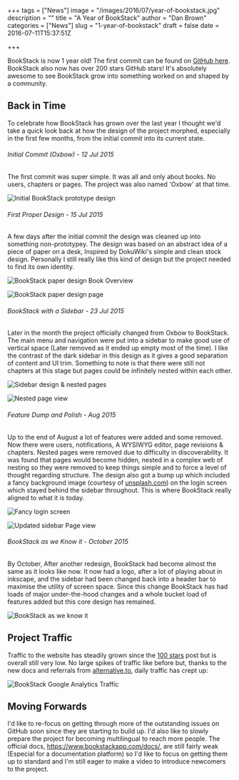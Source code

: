 +++
tags = ["News"]
image = "/images/2016/07/year-of-bookstack.jpg"
description = ""
title = "A Year of BookStack"
author = "Dan Brown"
categories = ["News"]
slug = "1-year-of-bookstack"
draft = false
date = 2016-07-11T15:37:51Z

+++

BookStack is now 1 year old! The first commit can be found on [GitHub here](https://github.com/ssddanbrown/BookStack/commit/eaa1765c7a68cd671bcb37a666203210bf05d217). BookStack also now has over 200 stars GitHub stars! It's absolutely awesome to see BookStack grow into something worked on and shaped by a community.

## Back in Time

To celebrate how BookStack has grown over the last year I thought we'd take a quick look back at how the design of the project morphed, especially in the first few months, from the initial commit into its current state.

###### Initial Commit (Oxbow) - 12 Jul 2015

The first commit was super simple. It was all and only about books. No users, chapters or pages. The project was also named 'Oxbow' at that time.

![Initial BookStack prototype design](/images/2016/07/first-version.png)

###### First Proper Design - 15 Jul 2015

A few days after the initial commit the design was cleaned up into something non-prototypey. The design was based on an abstract idea of a piece of paper on a desk, Inspired by DokuWiki's simple and clean stock design. Personally I still really like this kind of design but the project needed to find its own identity.


![BookStack paper design Book Overview](/images/2016/07/BookStack-paper-design-book.png)

![BookStack paper design page](/images/2016/07/BookStack-paper-design-page.png)


###### BookStack with a Sidebar - 23 Jul 2015

Later in the month the project officially changed from Oxbow to BookStack. The main menu and navigation were put into a sidebar to make good use of vertical space (Later removed as it ended up empty most of the time). I like the contrast of the dark sidebar in this design as it gives a good separation of content and UI trim. Something to note is that there were still not chapters at this stage but pages could be infinitely nested within each other.

![Sidebar design & nested pages](/images/2016/07/nested-book-view-sidebar.png)

![Nested page view](/images/2016/07/BookStack-nested-page-view.png)


###### Feature Dump and Polish - Aug 2015

Up to the end of August a lot of features were added and some removed. Now there were users, notifications, A WYSIWYG editor, page revisions & chapters. Nested pages were removed due to difficulty in discoverability. It was found that pages would become hidden, nested in a complex web of nesting so they were removed to keep things simple and to force a level of thought regarding structure. The design also got a bump up which included a fancy background image (courtesy of [unsplash.com](https://unsplash.com/)) on the login screen which stayed behind the sidebar throughout. This is where BookStack really aligned to what it is today.

![Fancy login screen](/images/2016/07/bookstack-grand-login.png)

![Updated sidebar Page view](/images/2016/07/feature-dump-page.png)

###### BookStack as we Know it - October 2015

By October, After another redesign, BookStack had become almost the same as it looks like now. It now had a logo, after a lot of playing about in inkscape, and the sidebar had been changed back into a header bar to maximise the utility of screen space. Since this change BookStack has had loads of major under-the-hood changes and a whole bucket load of features added but this core design has remained. 

![BookStack as we know it](/images/2016/07/BookStack-as-we-know-it.png)

## Project Traffic

Traffic to the website has steadily grown since the [100 stars](https://www.bookstackapp.com/blog/100-stars-on-github/) post but is overall still very low. No large spikes of traffic like before but, thanks to the new docs and referrals from [alternative.to](http://alternativeto.net/software/bookstack/), daily traffic has crept up:

![BookStack Google Analytics Traffic](/images/2016/07/site-traffic.png)

## Moving Forwards

I'd like to re-focus on getting through more of the outstanding issues on GitHub soon since they are starting to build up. I'd also like to slowly prepare the project for becoming multilingual to reach more people. The official docs, https://www.bookstackapp.com/docs/, are still fairly weak (Especial for a documentation platform) so I'd like to focus on getting them up to standard and I'm still eager to make a video to introduce newcomers to the project.